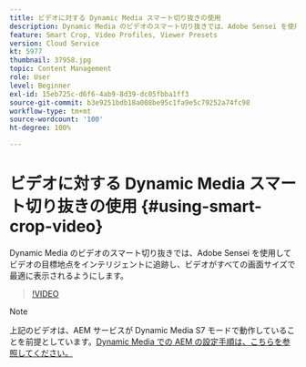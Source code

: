 ```yaml
---
title: ビデオに対する Dynamic Media スマート切り抜きの使用
description: Dynamic Media のビデオのスマート切り抜きでは、Adobe Sensei を使用してビデオの目標地点をインテリジェントに追跡し、ビデオがすべての画面サイズで最適に表示されるようにします。
feature: Smart Crop, Video Profiles, Viewer Presets
version: Cloud Service
kt: 5977
thumbnail: 37958.jpg
topic: Content Management
role: User
level: Beginner
exl-id: 15eb725c-d6f6-4ab9-8d39-dc05fbba1ff3
source-git-commit: b3e9251bdb18a008be95c1fa9e5c79252a74fc98
workflow-type: tm+mt
source-wordcount: '100'
ht-degree: 100%

---
```


# ビデオに対する Dynamic Media スマート切り抜きの使用 {#using-smart-crop-video}

Dynamic Media のビデオのスマート切り抜きでは、Adobe Sensei を使用してビデオの目標地点をインテリジェントに追跡し、ビデオがすべての画面サイズで最適に表示されるようにします。

>[!VIDEO](https://video.tv.adobe.com/v/37958?quality=12&learn=on)

>[!NOTE]
>
>上記のビデオは、AEM サービスが Dynamic Media S7 モードで動作していることを前提としています。[Dynamic Media での AEM の設定手順は、こちらを参照してください。](https://experienceleague.adobe.com/docs/experience-manager-cloud-service/assets/dynamicmedia/config-dm.html?lang=ja)
